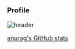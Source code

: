 ### Profile

![header](https://capsule-render.vercel.app/api?type=transparent&color=auto&height=300&section=header&text=Hoon-T&fontSize=90)

[anurag's GitHub stats](https://github-readme-stats.vercel.app/api?username=HoonT&show_icons=true&theme=material-palenight)
